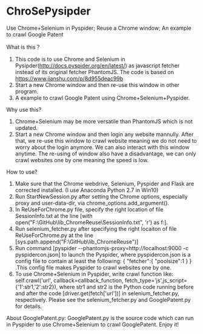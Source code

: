 # ChroSePysipder
Use Chrome+Selenium in Pyspider; Reuse a Chrome window; An example to crawl Google Patent

What is this？
1. This code is to use Chrome and Selenium in Pysipder(http://docs.pyspider.org/en/latest/) as javascript fetcher instead of its original fetcher PhantomJS. The code is based on https://www.jianshu.com/p/8d955deac99b
2. Start a new Chrome window and then re-use this window in other program.
3. A example to crawl Google Patent using Chrome+Selenium+Pyspider.

Why use this?
1. Chrome+Selenium may be more versatile than PhantomJS which is not updated.
2. Start a new Chrome window and then login any website mannully. After that, we re-use this window to crawl website meaning we do not need to worry about the login anymore. We can also interact with this window anytime. The re-using of window also have a disadvantage, we can only crawl websites one by one meaning the speed is low.

How to use?
1. Make sure that the Chrome webdrive, Selenium, Pyspider and Flask are corrected installed. (I use Anaconda Python 2.7 in Win10)
2. Run StartNewSession.py after setting the Chrome options, especially proxy and user-data-dir, via chrome_options.add_argument().
3. In ReUseForChrome.py file, specify the right location of file SessionInfo.txt at the line [with open("F:\GitHub\lib_ChromeReuse\SessionInfo.txt", 'r') as f:].
4. Run selenium_fetcher.py after specifying the right locaiton of file ReUseForChrome.py at the line [sys.path.append("F:\GitHub\lib_ChromeReuse")]
5. Run command [pyspider --phantomjs-proxy=http://localhost:9000 -c pyspidercon.json] to launch the Pyspider, where pyspidercon.json is a config file to contain at least the following:
{
  "fetcher":{
	"poolsize":1
  }
}
.This config file makes Pyspider to crawl websites one by one.
6. To use Chrome+Selenium in Pyspider, write crawl function like: self.crawl('url', callback=callback_function, fetch_type='js',js_script={'1':str1,'2':str2}), where str1 and str2 is the Python code running before and after the code [driver.get(fetch['url'])] in selenium_fetcher.py, respectively. Please see the selenium_fetcher.py and GooglePatent.py for details.

About GooglePatent.py:
GooglePatent.py is the source code which can run in Pyspider to use Chrome+Selenium to crawl GooglePatent. Enjoy it!
